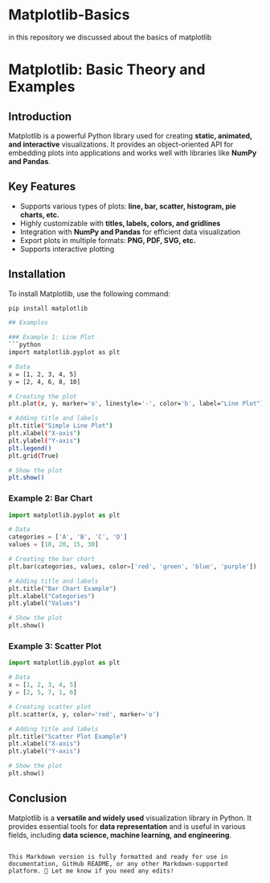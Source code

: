 # Matplotlib-Basics
in this repository we discussed about the basics of matplotlib

# Matplotlib: Basic Theory and Examples  

## Introduction  
Matplotlib is a powerful Python library used for creating **static, animated, and interactive** visualizations. It provides an object-oriented API for embedding plots into applications and works well with libraries like **NumPy and Pandas**.  

## Key Features  
- Supports various types of plots: **line, bar, scatter, histogram, pie charts, etc.**  
- Highly customizable with **titles, labels, colors, and gridlines**  
- Integration with **NumPy and Pandas** for efficient data visualization  
- Export plots in multiple formats: **PNG, PDF, SVG, etc.**  
- Supports interactive plotting  

## Installation  
To install Matplotlib, use the following command:  
```bash
pip install matplotlib

## Examples  

### Example 1: Line Plot  
```python
import matplotlib.pyplot as plt

# Data
x = [1, 2, 3, 4, 5]
y = [2, 4, 6, 8, 10]

# Creating the plot
plt.plot(x, y, marker='o', linestyle='-', color='b', label="Line Plot")

# Adding title and labels
plt.title("Simple Line Plot")
plt.xlabel("X-axis")
plt.ylabel("Y-axis")
plt.legend()
plt.grid(True)

# Show the plot
plt.show()
```

### Example 2: Bar Chart  
```python
import matplotlib.pyplot as plt

# Data
categories = ['A', 'B', 'C', 'D']
values = [10, 20, 15, 30]

# Creating the bar chart
plt.bar(categories, values, color=['red', 'green', 'blue', 'purple'])

# Adding title and labels
plt.title("Bar Chart Example")
plt.xlabel("Categories")
plt.ylabel("Values")

# Show the plot
plt.show()
```

### Example 3: Scatter Plot  
```python
import matplotlib.pyplot as plt

# Data
x = [1, 2, 3, 4, 5]
y = [2, 5, 7, 1, 6]

# Creating scatter plot
plt.scatter(x, y, color='red', marker='o')

# Adding title and labels
plt.title("Scatter Plot Example")
plt.xlabel("X-axis")
plt.ylabel("Y-axis")

# Show the plot
plt.show()
```

## Conclusion  
Matplotlib is a **versatile and widely used** visualization library in Python. It provides essential tools for **data representation** and is useful in various fields, including **data science, machine learning, and engineering**.
```

This Markdown version is fully formatted and ready for use in documentation, GitHub README, or any other Markdown-supported platform. 🚀 Let me know if you need any edits!
